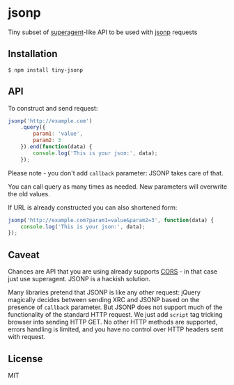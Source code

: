 
# jsonp

Tiny subset of [superagent][]-like API to be used with [jsonp][] requests

## Installation

    $ npm install tiny-jsonp

## API

To construct and send request:

```javascript
jsonp('http://example.com')
    .query({
        param1: 'value',
        param2: 3
    }).end(function(data) {
        console.log('This is your json:', data);
    });
```

Please note - you don't add ```callback``` parameter: JSONP takes care of that.

You can call query as many times as needed. New parameters will overwrite the old values.

If URL is already constructed you can also shortened form:

```javascript
jsonp('http://example.com?param1=value&param2=3', function(data) {
    console.log('This is your json:', data);
});
```


## Caveat

Chances are API that you are using already supports [CORS][] - in that case just use superagent.
JSONP is a hackish solution.

Many libraries pretend that JSONP is like any other request: jQuery magically decides between
sending XRC and JSONP based on the presence of ```callback``` parameter. But JSONP does not support
much of the functionality of the standard HTTP request. We just add ```script``` tag tricking
browser into sending HTTP GET. No other HTTP methods are supported, errors handling is limited,
and you have no control over HTTP headers sent with request.

## License

  MIT

[jsonp]: http://en.wikipedia.org/wiki/JSONP "JSON with padding"
[superagent]: https://github.com/visionmedia/superagent "Ajax with less suck"
[CORS]: http://en.wikipedia.org/wiki/Cross-origin_resource_sharing "Cross-origin resource sharing"